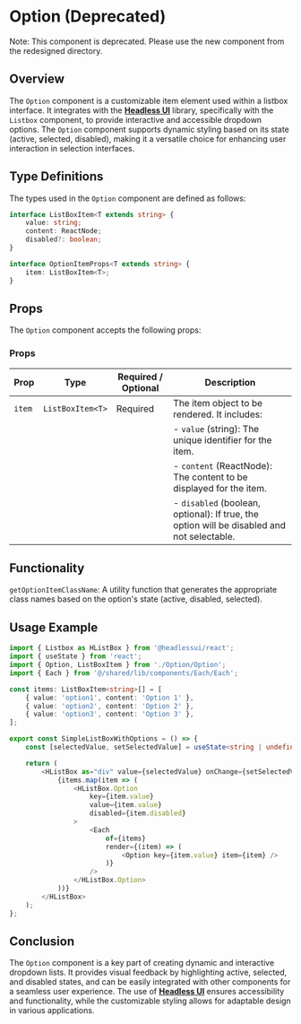 # Option (Deprecated)

Note: This component is deprecated. Please use the new component from the redesigned directory.

## Overview
The `Option` component is a customizable item element used within a listbox interface. It integrates with the **[Headless UI](https://headlessui.com/)** library, specifically with the `Listbox` component, to provide interactive and accessible dropdown options. The `Option` component supports dynamic styling based on its state (active, selected, disabled), making it a versatile choice for enhancing user interaction in selection interfaces.

## Type Definitions

The types used in the `Option` component are defined as follows:
```typescript
interface ListBoxItem<T extends string> {
    value: string;
    content: ReactNode;
    disabled?: boolean;
}

interface OptionItemProps<T extends string> {
    item: ListBoxItem<T>;
}
```

## Props 
The `Option` component accepts the following props:

### Props

| Prop  | Type               | Required / Optional | Description                                                |
|-------|--------------------|----------------------|------------------------------------------------------------|
| `item` | `ListBoxItem<T>`   | Required             | The item object to be rendered. It includes:              |
|       |                    |                      | - `value` (string): The unique identifier for the item.   |
|       |                    |                      | - `content` (ReactNode): The content to be displayed for the item. |
|       |                    |                      | - `disabled` (boolean, optional): If true, the option will be disabled and not selectable. |


## Functionality
`getOptionItemClassName`: A utility function that generates the appropriate class names based on the option's state (active, disabled, selected).

## Usage Example
```typescript jsx
import { Listbox as HListBox } from '@headlessui/react';
import { useState } from 'react';
import { Option, ListBoxItem } from './Option/Option';
import { Each } from '@/shared/lib/components/Each/Each';

const items: ListBoxItem<string>[] = [
    { value: 'option1', content: 'Option 1' },
    { value: 'option2', content: 'Option 2' },
    { value: 'option3', content: 'Option 3' },
];

export const SimpleListBoxWithOptions = () => {
    const [selectedValue, setSelectedValue] = useState<string | undefined>('option1');

    return (
        <HListBox as="div" value={selectedValue} onChange={setSelectedValue}>
            {items.map(item => (
                <HListBox.Option
                    key={item.value}
                    value={item.value}
                    disabled={item.disabled}
                >
                    <Each
                        of={items}
                        render={(item) => (
                            <Option key={item.value} item={item} />
                        )}
                    />
                </HListBox.Option>
            ))}
        </HListBox>
    );
};
```

## Conclusion
The `Option` component is a key part of creating dynamic and interactive dropdown lists. It provides visual feedback by highlighting active, selected, and disabled states, and can be easily integrated with other components for a seamless user experience. The use of **[Headless UI](https://headlessui.com/)** ensures accessibility and functionality, while the customizable styling allows for adaptable design in various applications.
